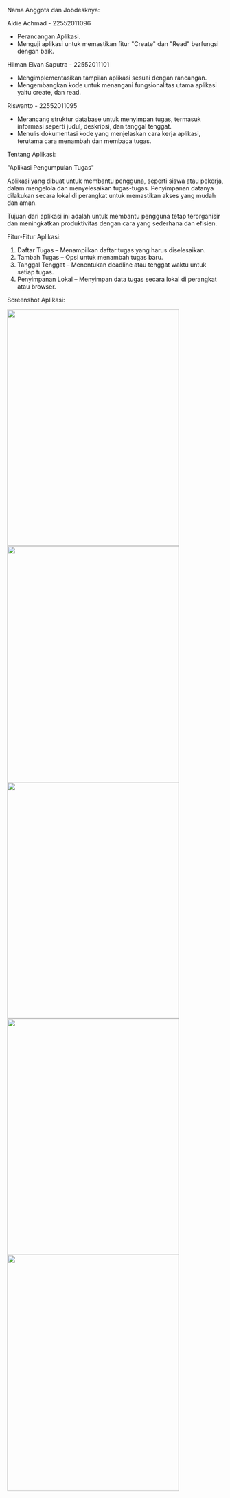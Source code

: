 Nama Anggota dan Jobdesknya:

Aldie Achmad - 22552011096
- Perancangan Aplikasi.
- Menguji aplikasi untuk memastikan fitur "Create" dan "Read" berfungsi dengan baik.
  
Hilman Elvan Saputra - 22552011101
- Mengimplementasikan tampilan aplikasi sesuai dengan rancangan.
- Mengembangkan kode untuk menangani fungsionalitas utama aplikasi yaitu create, dan read.

Riswanto - 22552011095
- Merancang struktur database untuk menyimpan tugas, termasuk informasi seperti judul, deskripsi, dan tanggal tenggat.
- Menulis dokumentasi kode yang menjelaskan cara kerja aplikasi, terutama cara menambah dan membaca tugas.


Tentang Aplikasi:

"Aplikasi Pengumpulan Tugas"

Aplikasi yang dibuat untuk membantu pengguna, seperti siswa atau pekerja, dalam mengelola dan menyelesaikan tugas-tugas. Penyimpanan datanya dilakukan secara lokal di perangkat untuk memastikan akses yang mudah dan aman. 

Tujuan dari aplikasi ini adalah untuk membantu pengguna tetap terorganisir dan meningkatkan produktivitas dengan cara yang sederhana dan efisien.

Fitur-Fitur Aplikasi:

1. Daftar Tugas – Menampilkan daftar tugas yang harus diselesaikan.
2. Tambah Tugas – Opsi untuk menambah tugas baru.
3. Tanggal Tenggat – Menentukan deadline atau tenggat waktu untuk setiap tugas.
4. Penyimpanan Lokal – Menyimpan data tugas secara lokal di perangkat atau browser.

Screenshot Aplikasi:

<img src="https://github.com/user-attachments/assets/b09d6c10-cdcd-4e01-b809-12f4d0062553" width="400" height="550">
<img src="https://github.com/user-attachments/assets/5d13c186-75a5-4a83-ae64-8c555f93c3c9" width="400" height="550">
<img src="https://github.com/user-attachments/assets/63c032f1-7a35-4d89-8439-bce0a99d3909" width="400" height="550">
<img src="https://github.com/user-attachments/assets/ca158a7e-783c-4acb-9218-1b75e2054661" width="400" height="550">
<img src="https://github.com/user-attachments/assets/032f647f-4035-4aeb-a14d-1bce67dc72ce" width="400" height="550">

